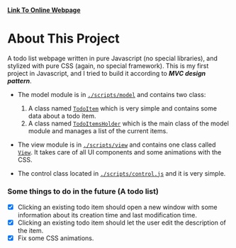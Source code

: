 #### [Link To Online Webpage](http://www.yairgueta.co.il/todo-js)

# About This Project
A todo list webpage written in pure Javascript (no special libraries), and stylized with pure CSS (again, no special framework).
This is my first project in Javascript, and I tried to build it according to _**MVC design pattern**_.
* The model module is in [`./scripts/model`](./scripts/model) and contains two class:
    1. A class named [`TodoItem`](./scripts/model/TodoItem.js) which is very simple and contains some data about a todo item. 
    2. A class named [`TodoItemsHolder`](./scripts/model/TodoItemsHolder.js) which is the main class of the model module and manages a list of the current items.
    
* The view module is in [`./scripts/view`](./scripts/view) and contains one class called [`View`](./scripts/view/view.js). It takes care of all UI components and some animations with the CSS.
* The control class located in [`./scripts/control.js`](./scripts/control.js) and it is very simple.

### Some things to do in the future (A todo list)
- [X] Clicking an existing todo item should open a new window with some information about its creation time and last modification time.
- [X] Clicking an existing todo item should let the user edit the description of the item.
- [X] Fix some CSS animations.
